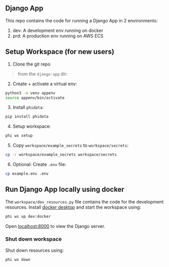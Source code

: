 ## Django App

This repo contains the code for running a Django App in 2 environments:

1. dev: A development env running on docker
2. prd: A production env running on AWS ECS

## Setup Workspace (for new users)

1. Clone the git repo

> from the `django-app` dir:

2. Create + activate a virtual env:

```sh
python3 -m venv appenv
source appenv/bin/activate
```

3. Install `phidata`:

```sh
pip install phidata
```

4. Setup workspace:

```sh
phi ws setup
```

5. Copy `workspace/example_secrets` to `workspace/secrets`:

```sh
cp -r workspace/example_secrets workspace/secrets
```

6. Optional: Create `.env` file:

```sh
cp example.env .env
```

## Run Django App locally using docker

The `workspace/dev_resources.py` file contains the code for the development resources. Install [docker desktop](https://www.docker.com/products/docker-desktop) and start the workspace using:

```sh
phi ws up dev:docker
```

Open [localhost:8000](http://localhost:8000) to view the Django server.

### Shut down workspace

Shut down resources using:

```sh
phi ws down
```
